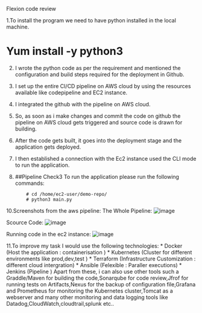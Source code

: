 Flexion code review

1.To install the program we need to have python installed in the local machine.
 # Yum install -y python3

2. I wrote the python code as per the requirement and mentioned the configuration and build steps required for the deployment in Github.
4. I set up the entire CI/CD pipeline on AWS cloud by using the resources available like codepipeline and EC2 instance.
5. I integrated the github with the pipeline on AWS cloud.
6. So, as soon as i make changes and commit the code on github the pipeline on AWS cloud gets triggered and source code is drawn for building.
7. After the code gets built, it goes into the deployment stage and the application gets deployed.
8. I then established a connection with the Ec2 instance used the CLI mode to run the application.
9. ##Pipeline Check3
To run the application please run the following commands:

           # cd /home/ec2-user/demo-repo/
           # python3 main.py

10.Screenshots from the aws pipeline:
The Whole Pipeline:
 ![image](https://github.com/lavanyavasanth17/my-project/assets/121149803/844f09f2-cf67-4969-b737-0e5b078b7ccf)

Scource Code:
 ![image](https://github.com/lavanyavasanth17/my-project/assets/121149803/33bc814c-ce37-42bd-9de5-bbf1d26134be)

Running code in the ec2 instance:
![image](https://github.com/lavanyavasanth17/my-project/assets/121149803/c3d462cd-d357-4409-bd74-f53f51a7f60e)


            
11.To improve my task I would use the following technologies:
           * Docker (Host the application : containerisation )
           * Kubernetes (Cluster for different environments like prod,dev,test )
           * Terraform (Infrastructure Customization :  different cloud intergration)
           * Ansible (Felexible : Paraller executions)
           * Jenkins (Pipeline )
   Apart from these, i can also use other tools such a Graddle/Maven for building the code,Sonarqube for code review,Jfrof for running tests on Artifacts,Nexus for the backup of configuration file,Grafana and Prometheus for monitoring the Kubernetes cluster,Tomcat as a webserver and many other monitoring and data logging tools like Datadog,CloudWatch,cloudtrail,splunk etc..       
